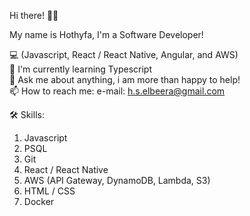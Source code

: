 Hi there! 👋🏼

My name is Hothyfa, I'm a Software Developer!

💻 (Javascript, React / React Native, Angular, and AWS) <br />
🌴 I'm currently learning Typescript <br />
💬 Ask me about anything, i am more than happy to help! <br />
📫 How to reach me: e-mail: h.s.elbeera@gmail.com <br />

🛠 Skills:
1. Javascript
2. PSQL
3. Git
4. React / React Native
5. AWS (API Gateway, DynamoDB, Lambda, S3)
7. HTML / CSS
8. Docker
